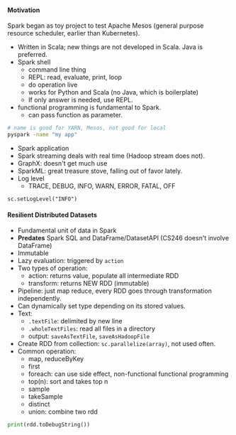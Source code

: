 
#### Motivation
Spark began as toy project to test Apache Mesos (general purpose resource scheduler, earlier than Kubernetes).
* Written in Scala; new things are not developed in Scala. Java is preferred.
* Spark shell
  - command line thing
  - REPL: read, evaluate, print, loop
  - do operation live
  - works for Python and Scala (no Java, which is boilerplate)
  - If only answer is needed, use REPL.
* functional programming is fundamental to Spark.
  - can pass function as parameter.

```bash
# name is good for YARN, Mesos, not good for local
pyspark -name "my app"
```

* Spark application
* Spark streaming deals with real time (Hadoop stream does not).
* GraphX: doesn't get much use
* SparkML: great treasure stove, falling out of favor lately.
* Log level
  - TRACE, DEBUG, INFO, WARN, ERROR, FATAL, OFF

```
sc.setLogLevel("INFO")
```

#### Resilient Distributed Datasets
* Fundamental unit of data in Spark
* **Predates** Spark SQL and DataFrame/DatasetAPI (CS246 doesn't involve DataFrame)
* Immutable
* Lazy evaluation: triggered by `action`
* Two types of operation:
  - action: returns value, populate all intermediate RDD
  - transform: returns NEW RDD (immutable)
* Pipeline: just map reduce, every RDD goes through transformation independently.
* Can dynamically set type depending on its stored values.
* Text:
  - `.textFile`: delimited by new line
  - `.wholeTextFiles`: read all files in a directory
  - output: `saveAsTextFile`, `saveAsHadoopFile`
* Create RDD from collection: `sc.parallelize(array)`, not used often.
* Common operation:
  - map, reduceByKey
  - first
  - foreach: can use side effect, non-functional functional programming
  - top(n): sort and takes top n
  - sample
  - takeSample
  - distinct
  - union: combine two rdd

```python
print(rdd.toDebugString())
```
